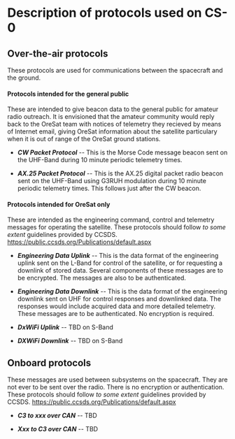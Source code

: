 # Description of protocols used on CS-0

## Over-the-air protocols
These protocols are used for communications between the spacecraft and the ground.

#### Protocols intended for the general public
These are intended to give beacon data to the general public for amateur radio outreach. It is envisioned that the amateur community would reply back to the OreSat team with notices of telemetry they recieved by means of Internet email, giving OreSat information about the satellite particulary when it is out of range of the OreSat ground stations.

* ___CW Packet Protocol___
   -- This is the Morse Code message beacon sent on the UHF-Band during 10 minute periodic telemetry times.

* ___AX.25 Packet Protocol___
   -- This is the AX.25 digital packet radio beacon sent on the UHF-Band using G3RUH modulation during 10 minute periodic telemetry times. This follows just after the CW beacon.

#### Protocols intended for OreSat only
These are intended as the engineering command, control and telemetry messages for operating the satellite. These protocols should follow _to some extent_ guidelines provided by CCSDS. https://public.ccsds.org/Publications/default.aspx


* ___Engineering Data Uplink___
   -- This is the data format of the engineering uplink sent on the L-Band for control of the satellite, or for requesting a downlink of stored data. Several components of these messages are to be encrypted. The messages are also to be authenticated.
   
* ___Engineering Data Downlink___
   -- This is the data format of the engineering downlink sent on UHF for control responses and downlinked data. The responses would include acquired data and more detailed telemetry. These messages are to be authenticated. No encryption is required.
   
* ___DxWiFi Uplink___
   -- TBD on S-Band

* ___DXWiFi Downlink___
   -- TBD on S-Band

## Onboard protocols
These messages are used between subsystems on the spacecraft. They are not ever to be sent over the radio. There is no encryption or authentication. These protocols should follow _to some extent_ guidelines provided by CCSDS. https://public.ccsds.org/Publications/default.aspx

* ___C3 to xxx over CAN___
  -- TBD

* ___Xxx to C3 over CAN___
  -- TBD

